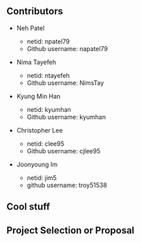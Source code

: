 ## Contributors

 * Neh Patel
     * netid: npatel79
     * Github username: napatel79

 * Nima Tayefeh
     * netid: ntayefeh
     * Github username: NimsTay

 * Kyung Min Han 
     * netid: kyumhan 
     * Github username: kyumhan

 * Christopher Lee 
     * netid: clee95 
     * Github username: cjlee95

 * Joonyoung Im 
     * netid: jim5 
     * github username: troy51538

## Cool stuff

## Project Selection or Proposal

